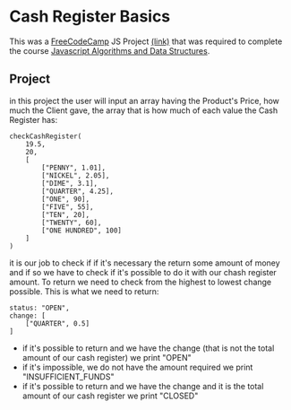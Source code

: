 # Cash Register Basics

This was a [FreeCodeCamp](https://www.freecodecamp.org/) JS Project [(link)](https://www.freecodecamp.org/learn/javascript-algorithms-and-data-structures/javascript-algorithms-and-data-structures-projects/cash-register) that was required to complete the course [Javascript Algorithms and Data Structures](https://www.freecodecamp.org/learn/javascript-algorithms-and-data-structures/).

## Project

in this project the user will input an array having the Product's Price, how much the Client gave, the array that is how much of each value the Cash Register has:

    checkCashRegister(
        19.5,
        20,
        [
            ["PENNY", 1.01],
            ["NICKEL", 2.05],
            ["DIME", 3.1],
            ["QUARTER", 4.25],
            ["ONE", 90],
            ["FIVE", 55],
            ["TEN", 20],
            ["TWENTY", 60],
            ["ONE HUNDRED", 100]
        ]
    )

it is our job to check if if it's necessary the return some amount of money and if so we have to check if it's possible to do it with our chash register amount. To return we need to check from the highest to lowest change possible. This is what we need to return:

    status: "OPEN",
    change: [
        ["QUARTER", 0.5]
    ]

- if it's possible to return and we have the change (that is not the total amount of our cash register) we print "OPEN"
- if it's impossible, we do not have the amount required we print "INSUFFICIENT_FUNDS"
- if it's possible to return and we have the change and it is the total amount of our cash register we print "CLOSED"
